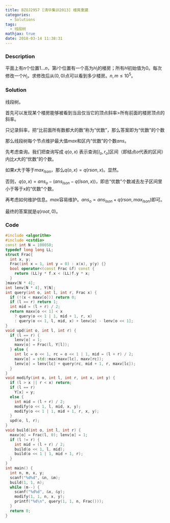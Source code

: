 ```yaml
---
title: BZOJ2957 [清华集训2013] 楼房重建
categories:
  - Solutions
tags:
  - 线段树
mathjax: true
date: 2018-03-14 11:38:31
---
```


### Description

平面上有$n$个位置$1\dots n$，第$i$个位置有一个高为$H_i$的楼房；所有$H$初始值为$0$。每次修改一个$H_i$，求修改后从$(0,0)$点可以看到多少楼房。$n,m\leqslant10^5$。

<!--more-->

### Solution

线段树。

首先可以发现某个楼房能够被看到当且仅当它的顶点斜率>所有前面的楼房顶点的斜率。

只记录斜率，把“比前面所有数都大的数”称为“优数”，那么答案即为“优数”的个数

那么线段树每个节点维护最大值$max$和区内“优数”的个数$ans$。

先考虑查询。我们把查询写成 $q(o,x)$ 表示查询$[l_o,r_o]$区间（即结点$o$代表的区间）内比$x$大的“优数”的个数。

如果$x$大于等于$max_{lson}$，那么$q(o,x)=q(rson, x)$。显然。

否则，$q(o,x)=ans_o - (ans_{lson}-q(lson, x))$，即总“优数”个数减去左子区间里小于等于x的“优数”个数。

再考虑如何维护信息。$max$容易维护。$ans_o=ans_{lson}+q(rson, max_{lson})$即可。

最终的答案就是$q(root, 0)$。

### Code

```cpp
#include <algorithm>
#include <cstdio>
const int N = 100050;
typedef long long LL;
struct Frac{
  int x, y;
  Frac(int x = 1, int y = 0) : x(x), y(y) {}
  bool operator<(const Frac &f) const {
    return (LL)y * f.x < (LL)f.y * x;
  }
}maxv[N * 4];
int lenv[N * 4], Y[N];
int query(int o, int l, int r, Frac x) {
  if (!(x < maxv[o])) return 0;
  if (l == r) return 1;
  int mid = (l + r) / 2;
  return maxv[o << 1] < x
    ? query(o << 1 | 1, mid + 1, r, x)
    : query(o << 1, l, mid, x) + lenv[o] - lenv[o << 1];
}
void upd(int o, int l, int r) {
  if (l == r) {
    lenv[o] = 1;
    maxv[o] = Frac(l, Y[l]);
  } else {
    int lc = o << 1, rc = o << 1 | 1, mid = (l + r) / 2;
    maxv[o] = std::max(maxv[lc], maxv[rc]);
    lenv[o] = lenv[lc] + query(rc, mid + 1, r, maxv[lc]);
  }
}
void modify(int o, int l, int r, int x, int y) {
  if (l > x || r < x) return;
  if (l == r)
    Y[x] = y;
  else {
    int mid = (l + r) / 2;
    modify(o << 1, l, mid, x, y);
    modify(o << 1 | 1, mid + 1, r, x, y);
  }
  upd(o, l, r);
}
void build(int o, int l, int r) {
  maxv[o] = Frac(l, 0); lenv[o] = 1;
  if (l != r) {
    int mid = (l + r) / 2;
    build(o << 1, l, mid);
    build(o << 1 | 1, mid + 1, r);
  }
}
int main() {
  int n, m, x, y;
  scanf("%d%d", &n, &m);
  build(1, 1, n);
  while (m--) {
    scanf("%d%d", &x, &y);
    modify(1, 1, n, x, y);
    printf("%d\n", query(1, 1, n, Frac()));
  }
  return 0;
}
```
